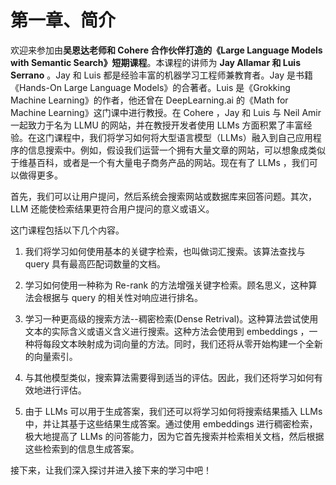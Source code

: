 # 第一章、简介

欢迎来参加由**吴恩达老师和 Cohere 合作伙伴打造的《Large Language Models with Semantic Search》短期课程**。本课程的讲师为 **Jay Allamar 和 Luis Serrano** 。Jay 和 Luis 都是经验丰富的机器学习工程师兼教育者。Jay 是书籍《Hands-On Large Language Models》的合著者。Luis 是《Grokking Machine Learning》的作者，他还曾在 DeepLearning.ai 的《Math for Machine Learning》这门课中进行教授。在 Cohere ，Jay 和 Luis 与 Neil Amir 一起致力于名为 LLMU 的网站，并在教授开发者使用 LLMs 方面积累了丰富经验。在这门课程中，我们将学习如何将大型语言模型（LLMs）融入到自己应用程序的信息搜索中。例如，假设我们运营一个拥有大量文章的网站，可以想象成类似于维基百科，或者是一个有大量电子商务产品的网站。现在有了 LLMs ，我们可以做得更多。

首先，我们可以让用户提问，然后系统会搜索网站或数据库来回答问题。其次，LLM 还能使检索结果更符合用户提问的意义或语义。

这门课程包括以下几个内容。
1. 我们将学习如何使用基本的关键字检索，也叫做词汇搜索。该算法查找与 query 具有最高匹配词数量的文档。

2. 学习如何使用一种称为 Re-rank 的方法增强关键字检索。顾名思义，这种算法会根据与 query 的相关性对响应进行排名。

3. 学习一种更高级的搜索方法--稠密检索(Dense Retrival)。这种算法尝试使用文本的实际含义或语义含义进行搜索。这种方法会使用到 embeddings ，一种将每段文本映射成为词向量的方法。同时，我们还将从零开始构建一个全新的向量索引。

4. 与其他模型类似，搜索算法需要得到适当的评估。因此，我们还将学习如何有效地进行评估。

5. 由于 LLMs 可以用于生成答案，我们还可以将学习如何将搜索结果插入 LLMs 中，并让其基于这些结果生成答案。通过使用 embeddings 进行稠密检索，极大地提高了 LLMs 的问答能力，因为它首先搜索并检索相关文档，然后根据这些检索到的信息生成答案。

接下来，让我们深入探讨并进入接下来的学习中吧！